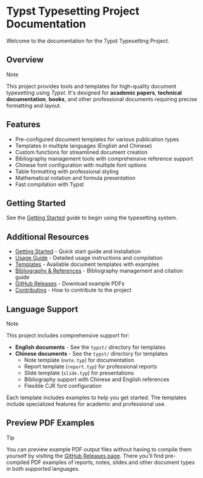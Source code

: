 # Typst Typesetting Project Documentation

Welcome to the documentation for the Typst Typesetting Project.

## Overview

> [!NOTE]
> This project provides tools and templates for high-quality document typesetting using _Typst_. It's designed for **academic papers**, **technical documentation**, **books**, and other professional documents requiring precise formatting and layout.

## Features

- Pre-configured document templates for various publication types
- Templates in multiple languages (English and Chinese)
- Custom functions for streamlined document creation
- Bibliography management tools with comprehensive reference support
- Chinese font configuration with multiple font options
- Table formatting with professional styling
- Mathematical notation and formula presentation
- Fast compilation with Typst

## Getting Started

See the [Getting Started](getting-started.md) guide to begin using the typesetting system.

## Additional Resources

- [Getting Started](getting-started.md) - Quick start guide and installation
- [Usage Guide](usage.md) - Detailed usage instructions and compilation
- [Templates](templates.md) - Available document templates with examples
- [Bibliography & References](bibliography.md) - Bibliography management and citation guide
- [GitHub Releases](https://github.com/jiahaoxiang2000/typesetting/releases) - Download example PDFs
- [Contributing](../CONTRIBUTING.md) - How to contribute to the project

## Language Support

> [!NOTE]
> This project includes comprehensive support for:
>
> - **English documents** - See the `typst/` directory for templates
> - **Chinese documents** - See the `typst/` directory for templates
>   - Note template (`note.typ`) for documentation
>   - Report template (`report.typ`) for professional reports
>   - Slide template (`slide.typ`) for presentations
>   - Bibliography support with Chinese and English references
>   - Flexible CJK font configuration

Each template includes examples to help you get started. The templates include specialized features for academic and professional use.

## Preview PDF Examples

> [!TIP]
> You can preview example PDF output files without having to compile them yourself by visiting the [GitHub Releases page](https://github.com/jiahaoxiang2000/typesetting/releases). There you'll find pre-compiled PDF examples of reports, notes, slides and other document types in both supported languages.

